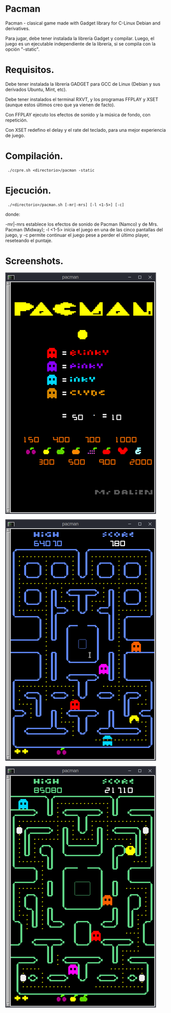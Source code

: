 # Pacman
Pacman  - clasical game made with Gadget library for C-Linux Debian and derivatives.

Para jugar, debe tener instalada la librería Gadget y compilar. Luego, el juego es un ejecutable independiente de la librería, si se compila con la opción "-static".

# Requisitos.

Debe tener instalada la librería GADGET para GCC de Linux (Debian y sus derivados Ubuntu, Mint, etc).

Debe tener instalados el terminal RXVT, y los programas FFPLAY y XSET (aunque estos últimos creo que ya vienen de facto).

Con FFPLAY ejecuto los efectos de sonido y la música de fondo, con repetición.

Con XSET redefino el delay y el rate del teclado, para una mejor experiencia de juego.

# Compilación.

     ./ccpre.sh <directorio>/pacman -static

# Ejecución.

     ./<directorio>/pacman.sh [-mr|-mrs] [-l <1-5>] [-c]

donde:

-mr|-mrs establece los efectos de sonido de Pacman (Namco) y de Mrs. Pacman (Midway); -l <1-5> inicia el juego en una de las cinco pantallas del juego, y -c permite continuar el juego pese a perder el último player, reseteando el puntaje.

# Screenshots.

![Pacman Game Linux Console](dataPacman/Pacman_initial_screen.png)

![Pacman Game Linux Console](dataPacman/Pacman_play.png)

![Pacman Game Linux Console](dataPacman/pacmanp3.png)

